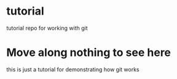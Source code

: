# tutorial
tutorial repo for working with git

# Move along nothing to see here

this is just a tutorial for demonstrating how git works
